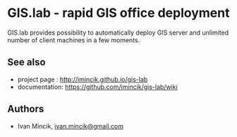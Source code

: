 # GIS.lab - rapid GIS office deployment

GIS.lab provides possibility to automatically deploy GIS server and unlimited number of client machines in a few moments.


## See also
 * project page : http://imincik.github.io/gis-lab
 * documentation: https://github.com/imincik/gis-lab/wiki


## Authors
 * Ivan Mincik, ivan.mincik@gmail.com
